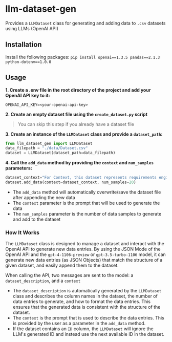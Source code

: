 # llm-dataset-gen
Provides a `LLMDataset` class for generating and adding data to `.csv` datasets using LLMs (OpenAI API)

## Installation
Install the following packages:
`pip install openai==1.3.5 pandas==2.1.3 python-dotenv==1.0.0`

## Usage
**1. Create a .env file in the root directory of the project and add your OpenAI API key to it:**
```
OPENAI_API_KEY=<your-openai-api-key>
```
**2. Create an empty dataset file using the `create_dataset.py` script**
> You can skip this step if you already have a dataset file

**3. Create an instance of the `LLMDataset` class and provide a `dataset_path`:**
```python
from llm_dataset_gen import LLMDataset
data_filepath = "./data/Dataset.csv"
dataset = LLMDataset(dataset_path=data_filepath)
```
**4. Call the `add_data` method by providing the `context` and `num_samples` parameters:**
```python
dataset_context="For Context, this dataset represents requirements engineering excerpts and their corresponding Language Construct (LC) and Language Quality (LQ) codings"
dataset.add_data(context=dataset_context, num_samples=20)
```
- The `add_data` method will automatically overwrite/save the dataset file after appending the new data
- The `context` parameter is the prompt that will be used to generate the data
- The `num_samples` parameter is the number of data samples to generate and add to the dataset

### How It Works
The `LLMDataset` class is designed to manage a dataset and interact with the OpenAI API to generate new data entries. By using the JSON Mode of the OpenAI API and the `gpt-4-1106-preview` or `gpt-3.5-turbo-1106` model, it can generate new data entries (as JSON Objects) that match the structure of a given dataset, and easily append them to the dataset.

When calling the API, two messages are sent to the model: a `dataset_description`, and a `context`
- The `dataset_description` is automatically generated by the `LLMDataset` class and describes the column names in the dataset, the number of data entries to generate, and how to format the data entries. This ensures that the generated data is consistent with the structure of the dataset.
- The `context` is the prompt that is used to describe the data entries. This is provided by the user as a parameter in the `add_data` method.
- If the dataset contains an `ID` column, the `LLMDataset` will ignore the LLM's generated ID and instead use the next available ID in the dataset.
